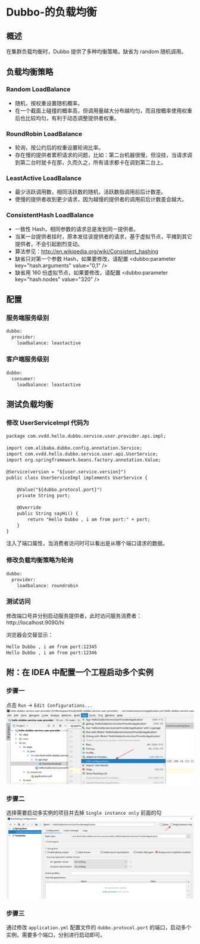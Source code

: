 # Dubbo-的负载均衡
## 概述
在集群负载均衡时，Dubbo 提供了多种均衡策略，缺省为 random 随机调用。

## 负载均衡策略
### Random LoadBalance
- 随机，按权重设置随机概率。
- 在一个截面上碰撞的概率高，但调用量越大分布越均匀，而且按概率使用权重后也比较均匀，有利于动态调整提供者权重。

### RoundRobin LoadBalance
- 轮询，按公约后的权重设置轮询比率。
- 存在慢的提供者累积请求的问题，比如：第二台机器很慢，但没挂，当请求调到第二台时就卡在那，久而久之，所有请求都卡在调到第二台上。

### LeastActive LoadBalance
- 最少活跃调用数，相同活跃数的随机，活跃数指调用前后计数差。
- 使慢的提供者收到更少请求，因为越慢的提供者的调用前后计数差会越大。

### ConsistentHash LoadBalance
- 一致性 Hash，相同参数的请求总是发到同一提供者。
- 当某一台提供者挂时，原本发往该提供者的请求，基于虚拟节点，平摊到其它提供者，不会引起剧烈变动。
- 算法参见：http://en.wikipedia.org/wiki/Consistent_hashing
- 缺省只对第一个参数 Hash，如果要修改，请配置 <dubbo:parameter key="hash.arguments" value="0,1" />
- 缺省用 160 份虚拟节点，如果要修改，请配置 <dubbo:parameter key="hash.nodes" value="320" />

## 配置
### 服务端服务级别
```
dubbo:
  provider:
    loadbalance: leastactive
```
### 客户端服务级别
```
dubbo:
  consumer:
    loadbalance: leastactive
```
## 测试负载均衡
### 修改 UserServiceImpl 代码为
```
package com.vvdd.hello.dubbo.service.user.provider.api.impl;

import com.alibaba.dubbo.config.annotation.Service;
import com.vvdd.hello.dubbo.service.user.api.UserService;
import org.springframework.beans.factory.annotation.Value;

@Service(version = "${user.service.version}")
public class UserServiceImpl implements UserService {

    @Value("${dubbo.protocol.port}")
    private String port;

    @Override
    public String sayHi() {
        return "Hello Dubbo , i am from port:" + port;
    }
}
```
注入了端口属性，当消费者访问时可以看出是从哪个端口请求的数据。

### 修改负载均衡策略为轮询
```
dubbo:
  provider:
    loadbalance: roundrobin
```
### 测试访问
修改端口号并分别启动服务提供者，此时访问服务消费者：http://localhost:9090/hi

浏览器会交替显示：
```
Hello Dubbo , i am from port:12345
Hello Dubbo , i am from port:12346
```
## 附：在 IDEA 中配置一个工程启动多个实例
### 步骤一
点击 `Run` -> `Edit Configurations...`
![15-001](../../static/zh/Spring-Boot-Dubbo-Zookeeper/15-001.png)


### 步骤二
选择需要启动多实例的项目并去掉 `Single instance only` 前面的勾
![15-002](../../static/zh/Spring-Boot-Dubbo-Zookeeper/15-002.png)



### 步骤三
通过修改 `application.yml` 配置文件的 `dubbo.protocol.port` 的端口，启动多个实例，需要多个端口，分别进行启动即可。